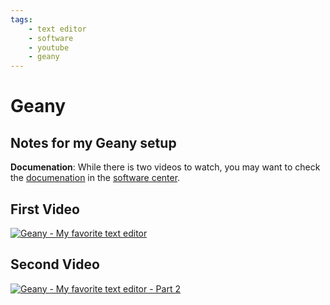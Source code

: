 ```yaml
---
tags:
    - text editor
    - software
    - youtube
    - geany
---
```

# Geany

## Notes for my Geany setup

**Documenation**: While there is two videos to watch, you may want to check the [documenation](/software/geany.md) in the [software center](/software/index.md).


## First Video
[![Geany - My favorite text editor](https://img.youtube.com/vi/EuwAf_qVj14/0.jpg)](https://www.youtube.com/watch?v=EuwAf_qVj14)



## Second Video
[![Geany - My favorite text editor - Part 2](https://img.youtube.com/vi/ZZGKICzIuzQ/0.jpg)](https://www.youtube.com/watch?v=ZZGKICzIuzQ)
